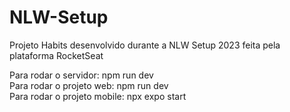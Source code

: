 # NLW-Setup
Projeto Habits desenvolvido durante a NLW Setup 2023 feita pela plataforma RocketSeat

Para rodar o servidor: npm run dev <br />
Para rodar o projeto web: npm run dev <br />
Para rodar o projeto mobile: npx expo start <br />
